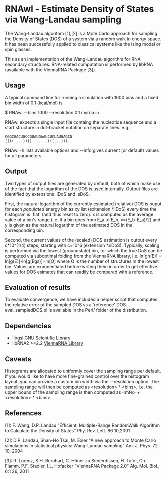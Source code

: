 # RNAwl - Estimate Density of States via Wang-Landau sampling

The Wang-Landau algorithm [1],[2] is a Mote Carlo approach for sampling the
Density of States (DOS) of a system via a random walk in energy space. It
has been successfully applied to classical systems like the Ising model or
spin glasses.

This as an implementation of the Wang-Landau algorithm for RNA secondary
structures. RNA-related computation is performed by libRNA (available with
the ViennaRNA Package [3]).

## Usage

A typical command line for running a simulation with 1000 bins and a fixed
bin width of 0.1 (kcal/mol) is

 $ RNAwl --bins 1000 --resolution 0.1 myrna.in

RNAwl expects a single input file containg the nucleotide sequence and a
start structure in dot-bracket notation on separate lines. e.g.:

    CGGCGACUGCCGUAUGAAUCUCUAUGAGCG
    ((((....)))).......(((...)))..

RNAwl -h lists available options and --info gives current (or default)
values for all parameters.

## Output

Two types of output files are generated by default, both of which make use
of the fact that the logarithm of the DOS is used internally. Output files
are identified by extensions .lDoS and .sDoS.

First, the natural logarithm of the currently estimated (relative) DOS is
ouput for each _populated_ energy bin as xy list (exitension *.lDoS) every
time the histogram is 'flat' (and thus reset to zero). x is computed as the
average value of a bin's range (i.e. if a bin goes from E_a to E_b,
x=(E_b-E_a)/2) and y is given as the natural logarithm of the estimated DOS
in the corresponding bin.

Second, the current values of the (scaled) DOS estimation is output every
c*10^(1/4) steps, starting with c=10^6 (extension *.sDoS). Typically,
scaling is performed via the lowest (groundstate) bin, for which the true
DoS can be computed via suboptimal folding from the ViennaRNA library,
i.e. ln[gn(E)] = ln[g(E)]-ln[g(Egs)]+ln[Q] where Q is the number of
structures in the lowest bin. Values are exponentiated before writing them
in order to get effective values for DOS esimates that can readily be
compared with a reference.

## Evaluation of results

To evaluate convergence, we have included a helper script that computes the
relative error of the sampled DOS vs a 'reference' DOS. eval_sampledDOS.pl
is available in the Perl/ folder of the distribution.

## Dependencies

* libgsl [GNU Scientific Library](http://www.gnu.org/software/gsl/)
* libRNA2 >=2.2 [ViennaRNA Library](http://www.tbi.univie.ac.at/RNA/index.html)

## Caveats

Histograms are allocated to uniformly cover the sampling range per
default. If you would like to have more fine-grained control over the
histogram layout, you can provide a custom bin width via the --resolution
option. The sampling range will then be computed as \<resolution\> \*
\<bins\>, i.e. the upper bound of the sampling range is then computed as
\<mfe\> + \<resolution\> \* \<bins\>.

## References

  [1]: F. Wang, D.P. Landau "Efficient, Multiple-Range RandomWalk Algorithm
to Calculate the Density of States" Phy. Rev. Lett. 86 10,2001

  [2]: D.P. Landau, Shan-Ho Tsai, M. Exler "A new approach to Monte Carlo
simulations in statistical physics: Wang-Landau sampling"
Am. J. Phys. 72 10, 2004

  [3]: R. Lorenz, S.H. Bernhart, C. Höner zu Siederdissen, H. Tafer,
Ch. Flamm, P.F. Stadler, I.L. Hofacker "ViennaRNA Package 2.0"
Alg. Mol. Biol., 6:1 26, 2011
